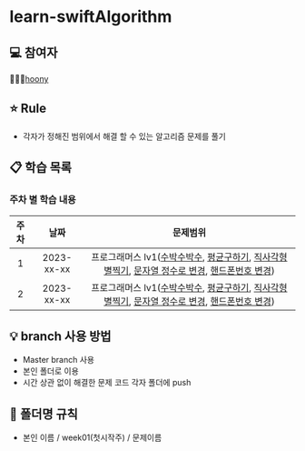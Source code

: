 # learn-swiftAlgorithm

## 💻 참여자
👨🏻‍💻[hoony](https://github.com/Hoonyyyy)

## ⭐️ Rule
- 각자가 정해진 범위에서 해결 할 수 있는 알고리즘 문제를 풀기



## 📋 학습 목록
### 주차 별 학습 내용

|주차|날짜|문제범위|
|:---:|:---:|:---:|
|1|2023-xx-xx|프로그래머스 lv1([수박수박수](https://school.programmers.co.kr/learn/courses/30/lessons/12922?language=swift), [평균구하기](https://school.programmers.co.kr/learn/courses/30/lessons/12944?language=swift), [직사각형 별찍기](https://school.programmers.co.kr/learn/courses/30/lessons/12969?language=swift), [문자열 정수로 변경](https://school.programmers.co.kr/learn/courses/30/lessons/12925?language=swift), [핸드폰번호 변경](https://school.programmers.co.kr/learn/courses/30/lessons/12948))|
|2|2023-xx-xx|프로그래머스 lv1([수박수박수](https://school.programmers.co.kr/learn/courses/30/lessons/12922?language=swift), [평균구하기](https://school.programmers.co.kr/learn/courses/30/lessons/12944?language=swift), [직사각형 별찍기](https://school.programmers.co.kr/learn/courses/30/lessons/12969?language=swift), [문자열 정수로 변경](https://school.programmers.co.kr/learn/courses/30/lessons/12925?language=swift), [핸드폰번호 변경](https://school.programmers.co.kr/learn/courses/30/lessons/12948))|

## 💡 branch 사용 방법
- Master branch 사용
- 본인 폴더로 이용 
- 시간 상관 없이 해결한 문제 코드 각자 폴더에 push

## 📁 폴더명 규칙
- 본인 이름 / week01(첫시작주) / 문제이름  
